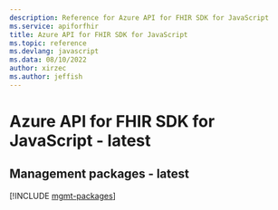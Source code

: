 ```yaml
---
description: Reference for Azure API for FHIR SDK for JavaScript
ms.service: apiforfhir
title: Azure API for FHIR SDK for JavaScript
ms.topic: reference
ms.devlang: javascript
ms.data: 08/10/2022
author: xirzec
ms.author: jeffish
---
```

# Azure API for FHIR SDK for JavaScript - latest

## Management packages - latest
[!INCLUDE [mgmt-packages](api-for-fhir-mgmt-index.md)]